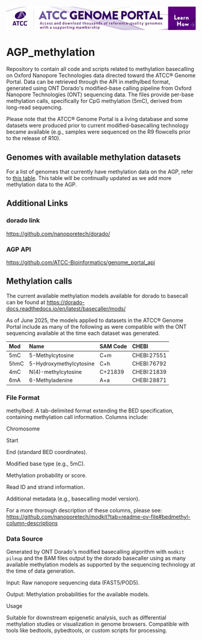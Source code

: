 
<a href="https://genomes.atcc.org/"><img src="https://github.com/ATCC-Bioinformatics/genome_portal_api/blob/dev/images/Genome Portal_728x90.jpg" alt="Clickable-Awesome-Portal-portal" /></a>

# AGP_methylation
Repository to contain all code and scripts related to methylation basecalling on Oxford Nanopore Technologies data directed toward the ATCC® Genome Portal. Data can be retrieved through the API in methylbed format, generated using ONT Dorado's modified-base calling pipeline from Oxford Nanopore Technologies (ONT) sequencing data. The files provide per-base methylation calls, specifically for CpG methylation (5mC), derived from long-read sequencing.

Please note that the ATCC® Genome Portal is a living database and some datasets were produced prior to current modified-basecalling technology became available (e.g., samples were sequenced on the R9 flowcells prior to the release of R10).

## Genomes with available methylation datasets
For a list of genomes that currently have methylation data on the AGP, refer to [this table](agp_items_with_methylation.txt). This table will be continually updated as we add more methylation data to the AGP.

## Additional Links

### dorado link
https://github.com/nanoporetech/dorado/

### AGP API
https://github.com/ATCC-Bioinformatics/genome_portal_api

## Methylation calls
The current available methylation models available for dorado to basecall can be found at https://dorado-docs.readthedocs.io/en/latest/basecaller/mods/

As of June 2025, the models applied to datasets in the ATCC® Genome Portal include as many of the following as were compatible with the ONT sequencing available at the time each dataset was generated.

|Mod|	Name|	SAM Code|	CHEBI|
|:---|:---|:---|:---|
|5mC|	5-Methylcytosine|	C+m|	CHEBI:27551|
|5hmC|	5-Hydroxymethylcytosine|	C+h|	CHEBI:76792|
|4mC|	N(4)-methylcytosine|	C+21839|	CHEBI:21839|
|6mA|	6-Methyladenine|	A+a|	CHEBI:28871|

### File Format
methylbed: A tab-delimited format extending the BED specification, containing methylation call information.
Columns include:
  
  Chromosome
  
  Start
  
  End (standard BED coordinates).
  
  Modified base type (e.g., 5mC).
  
  Methylation probability or score.
  
  Read ID and strand information.
  
  Additional metadata (e.g., basecalling model version).

  For a more thorough description of these columns, please see:
  https://github.com/nanoporetech/modkit?tab=readme-ov-file#bedmethyl-column-descriptions

### Data Source
Generated by ONT Dorado's modified basecalling algorithm with `modkit pileup` and the BAM files output by the dorado basecaller using as many available methylation models as supported by the sequencing technology at the time of data generation.

Input: Raw nanopore sequencing data (FAST5/POD5).

Output: Methylation probabilities for the available models.

Usage

Suitable for downstream epigenetic analysis, such as differential methylation studies or visualization in genome browsers.
Compatible with tools like bedtools, pybedtools, or custom scripts for processing.
